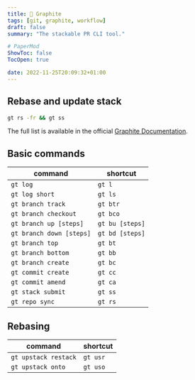 ```yaml
---
title: 🍇 Graphite
tags: [git, graphite, workflow]
draft: false
summary: "The stackable PR CLI tool."

# PaperMod
ShowToc: false
TocOpen: true

date: 2022-11-25T20:09:32+01:00
---
```


## Rebase and update stack

```bash
gt rs -fr && gt ss
```

The full list is available in the official [Graphite Documentation](https://docs.graphite.dev/guides/graphite-cli/command-shortcuts).

## Basic commands
| command                  | shortcut        |
| ------------------------ | --------------- |
| `gt log`                 | `gt l`          |
| `gt log short`           | `gt ls`         |
| `gt branch track`        | `gt btr`        |
| `gt branch checkout`     | `gt bco`        |
| `gt branch up [steps]`   | `gt bu [steps]` |
| `gt branch down [steps]` | `gt bd [steps]` |
| `gt branch top`          | `gt bt`         |
| `gt branch bottom`       | `gt bb`         |
| `gt branch create`       | `gt bc`         |
| `gt commit create`       | `gt cc`         |
| `gt commit amend`        | `gt ca`         |
| `gt stack submit`        | `gt ss`         |
| `gt repo sync`           | `gt rs`         |

## Rebasing
| command              | shortcut |
| -------------------- | -------- |
| `gt upstack restack` | `gt usr` |
| `gt upstack onto`    | `gt uso` |
